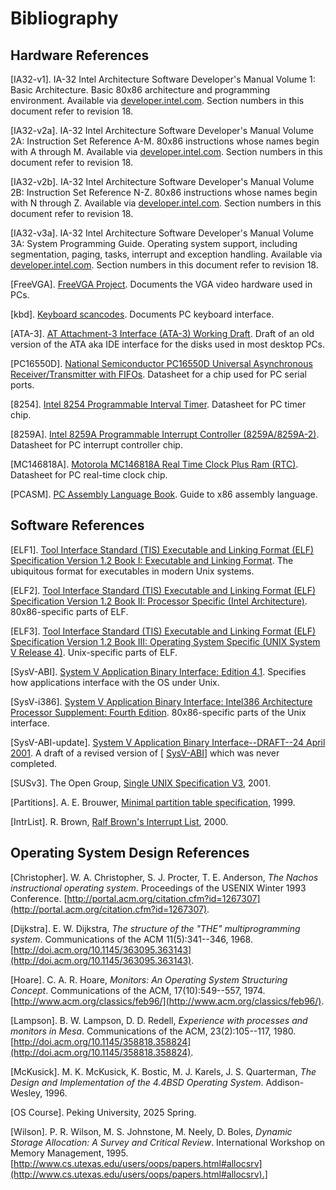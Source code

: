 # Bibliography

## Hardware References

\[IA32-v1]. IA-32 Intel Architecture Software Developer's Manual Volume 1: Basic Architecture. Basic 80x86 architecture and programming environment. Available via [developer.intel.com](https://www.cs.jhu.edu/\~huang/cs318/fall20/project/developer.intel.com). Section numbers in this document refer to revision 18.

\[IA32-v2a]. IA-32 Intel Architecture Software Developer's Manual Volume 2A: Instruction Set Reference A-M. 80x86 instructions whose names begin with A through M. Available via [developer.intel.com](https://www.cs.jhu.edu/\~huang/cs318/fall20/project/developer.intel.com). Section numbers in this document refer to revision 18.

\[IA32-v2b]. IA-32 Intel Architecture Software Developer's Manual Volume 2B: Instruction Set Reference N-Z. 80x86 instructions whose names begin with N through Z. Available via [developer.intel.com](https://www.cs.jhu.edu/\~huang/cs318/fall20/project/developer.intel.com). Section numbers in this document refer to revision 18.

\[IA32-v3a]. IA-32 Intel Architecture Software Developer's Manual Volume 3A: System Programming Guide. Operating system support, including segmentation, paging, tasks, interrupt and exception handling. Available via [developer.intel.com](https://www.cs.jhu.edu/\~huang/cs318/fall20/project/developer.intel.com). Section numbers in this document refer to revision 18.

\[FreeVGA]. [FreeVGA Project](https://www.cs.jhu.edu/\~huang/cs318/fall20/project/specs/freevga/home.htm). Documents the VGA video hardware used in PCs.

\[kbd]. [Keyboard scancodes](https://www.cs.jhu.edu/\~huang/cs318/fall20/project/specs/kbd/scancodes.html). Documents PC keyboard interface.

\[ATA-3]. [AT Attachment-3 Interface (ATA-3) Working Draft](https://www.cs.jhu.edu/\~huang/cs318/fall20/project/specs/ata-3-std.pdf). Draft of an old version of the ATA aka IDE interface for the disks used in most desktop PCs.

\[PC16550D]. [National Semiconductor PC16550D Universal Asynchronous Receiver/Transmitter with FIFOs](https://www.cs.jhu.edu/\~huang/cs318/fall20/project/specs/pc16550d.pdf). Datasheet for a chip used for PC serial ports.

\[8254]. [Intel 8254 Programmable Interval Timer](https://www.cs.jhu.edu/\~huang/cs318/fall20/project/specs/8254.pdf). Datasheet for PC timer chip.

\[8259A]. [Intel 8259A Programmable Interrupt Controller (8259A/8259A-2)](https://www.cs.jhu.edu/\~huang/cs318/fall20/project/specs/8259A.pdf). Datasheet for PC interrupt controller chip.

\[MC146818A]. [Motorola MC146818A Real Time Clock Plus Ram (RTC)](https://www.cs.jhu.edu/\~huang/cs318/fall20/project/specs/mc146818a.pdf). Datasheet for PC real-time clock chip.

\[PCASM]. [PC Assembly Language Book](https://www.cs.jhu.edu/\~huang/cs318/fall20/project/specs/pcasm-book.pdf). Guide to x86 assembly language.

## Software References

\[ELF1]. [Tool Interface Standard (TIS) Executable and Linking Format (ELF) Specification Version 1.2 Book I: Executable and Linking Format](https://www.cs.jhu.edu/\~huang/cs318/fall21/project/specs/elf.pdf). The ubiquitous format for executables in modern Unix systems.

\[ELF2]. [Tool Interface Standard (TIS) Executable and Linking Format (ELF) Specification Version 1.2 Book II: Processor Specific (Intel Architecture)](https://www.cs.jhu.edu/\~huang/cs318/fall21/project/specs/elf.pdf). 80x86-specific parts of ELF.

\[ELF3]. [Tool Interface Standard (TIS) Executable and Linking Format (ELF) Specification Version 1.2 Book III: Operating System Specific (UNIX System V Release 4)](https://www.cs.jhu.edu/\~huang/cs318/fall21/project/specs/elf.pdf). Unix-specific parts of ELF.

\[SysV-ABI]. [System V Application Binary Interface: Edition 4.1](https://www.cs.jhu.edu/\~huang/cs318/fall21/project/specs/sysv-abi-4.1.pdf). Specifies how applications interface with the OS under Unix.

\[SysV-i386]. [System V Application Binary Interface: Intel386 Architecture Processor Supplement: Fourth Edition](https://www.cs.jhu.edu/\~huang/cs318/fall21/project/specs/sysv-abi-i386-4.pdf). 80x86-specific parts of the Unix interface.

\[SysV-ABI-update]. [System V Application Binary Interface--DRAFT--24 April 2001](https://www.cs.jhu.edu/\~huang/cs318/fall21/project/specs/sysv-abi-update.html/contents.html). A draft of a revised version of \[ [SysV-ABI](https://www.cs.jhu.edu/\~huang/cs318/fall21/project/pintos\_14.html#SysV-ABI)] which was never completed.

\[SUSv3]. The Open Group, [Single UNIX Specification V3](http://www.unix.org/single\_unix\_specification/), 2001.

\[Partitions]. A. E. Brouwer, [Minimal partition table specification](https://www.cs.jhu.edu/\~huang/cs318/fall21/project/specs/partitions/partition\_tables.html), 1999.

\[IntrList]. R. Brown, [Ralf Brown's Interrupt List](http://www.ctyme.com/rbrown.htm), 2000.

## Operating System Design References

\[Christopher]. W. A. Christopher, S. J. Procter, T. E. Anderson, _The Nachos instructional operating system_. Proceedings of the USENIX Winter 1993 Conference. [http://portal.acm.org/citation.cfm?id=1267307](http://portal.acm.org/citation.cfm?id=1267307).

\[Dijkstra]. E. W. Dijkstra, _The structure of the "THE" multiprogramming system_. Communications of the ACM 11(5):341--346, 1968. [http://doi.acm.org/10.1145/363095.363143](http://doi.acm.org/10.1145/363095.363143).

\[Hoare]. C. A. R. Hoare, _Monitors: An Operating System Structuring Concept_. Communications of the ACM, 17(10):549--557, 1974. [http://www.acm.org/classics/feb96/](http://www.acm.org/classics/feb96/).

\[Lampson]. B. W. Lampson, D. D. Redell, _Experience with processes and monitors in Mesa_. Communications of the ACM, 23(2):105--117, 1980. [http://doi.acm.org/10.1145/358818.358824](http://doi.acm.org/10.1145/358818.358824).

\[McKusick]. M. K. McKusick, K. Bostic, M. J. Karels, J. S. Quarterman, _The Design and Implementation of the 4.4BSD Operating System_. Addison-Wesley, 1996.

\[OS Course]. Peking University, 2025 Spring.

\[Wilson]. P. R. Wilson, M. S. Johnstone, M. Neely, D. Boles, _Dynamic Storage Allocation: A Survey and Critical Review_. International Workshop on Memory Management, 1995. [http://www.cs.utexas.edu/users/oops/papers.html#allocsrv](http://www.cs.utexas.edu/users/oops/papers.html#allocsrv).]
